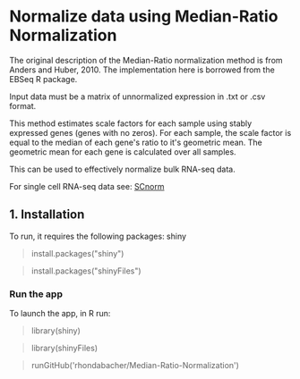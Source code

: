 # Normalize data using Median-Ratio Normalization


The original description of the Median-Ratio normalization method is from Anders and Huber, 2010. 
The implementation here is borrowed from the EBSeq R package.

Input data must be a matrix of unnormalized expression in .txt or .csv format. 

This method estimates scale factors for each sample using stably expressed genes (genes with no zeros). For each sample,
the scale factor is equal to the median of each gene's ratio to it's geometric mean. The geometric mean for each gene is calculated over all samples.

This can be used to effectively normalize bulk RNA-seq data. 

For single cell RNA-seq data see: <a href="https://github.com/rhondabacher/SCnorm">SCnorm</a>


## 1. Installation
To run, it requires the following packages: shiny

> install.packages("shiny")

> install.packages("shinyFiles")


### Run the app
To launch the app, in R run:
> library(shiny)

> library(shinyFiles)

> runGitHub('rhondabacher/Median-Ratio-Normalization')

<!-- ![Screenshot](https://github.com/rhondabacher/Oscillating-genes/blob/master/screenshot.png) -->
